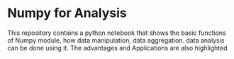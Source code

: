 # Numpy for Analysis
This repository contains a python notebook that shows the basic functions of Numpy module, how data manipulation, data aggregation. data analysis can be done using it. The advantages and Applications are also highlighted
